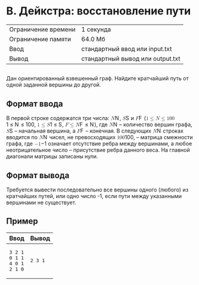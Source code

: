   <div class="header">
        <h1 class="title">B. Дейкстра: восстановление пути</h1>
        <table class="limits">
            <tbody>
                <tr class="time-limit">
                    <td class="property-title">Ограничение времени</td>
                    <td>1 секунда</td>
                </tr>
                <tr class="memory-limit">
                    <td class="property-title">Ограничение памяти</td>
                    <td>64.0 Мб</td>
                </tr>
                <tr class="input-file">
                    <td class="property-title">Ввод</td>
                    <td colSpan="1">стандартный ввод или input.txt</td>
                </tr>
                <tr class="output-file">
                    <td class="property-title">Вывод</td>
                    <td colSpan="1">стандартный вывод или output.txt</td>
                </tr>
            </tbody>
        </table>
    </div>
    <h2></h2>
    <div class="legend">
        <div class="Markdown">
            <p class="paragraph">Дан ориентированный взвешенный граф. Найдите кратчайший путь от одной заданной вершины до другой.</p>
        </div>
    </div>
    <h2>Формат ввода</h2>
    <div class="input-specification">
        <div class="Markdown">
            <p class="paragraph">В первой строке содержатся три числа: <span class="katex"><span class="katex-mathml"><math xmlns="http://www.w3.org/1998/Math/MathML">
                            <semantics>
                                <mrow>
                                    <mi>N</mi>
                                </mrow>
                                <annotation encoding="application/x-tex">N</annotation>
                            </semantics>
                        </math></span><span class="katex-html" aria-hidden="true"><span class="base"><span class="strut" style="height:0.68333em;vertical-align:0em;"></span><span class="mord mathnormal" style="margin-right:0.10903em;">N</span></span></span></span>, <span class="katex"><span class="katex-mathml"><math xmlns="http://www.w3.org/1998/Math/MathML">
                            <semantics>
                                <mrow>
                                    <mi>S</mi>
                                </mrow>
                                <annotation encoding="application/x-tex">S</annotation>
                            </semantics>
                        </math></span><span class="katex-html" aria-hidden="true"><span class="base"><span class="strut" style="height:0.68333em;vertical-align:0em;"></span><span class="mord mathnormal" style="margin-right:0.05764em;">S</span></span></span></span> и <span class="katex"><span class="katex-mathml"><math xmlns="http://www.w3.org/1998/Math/MathML">
                            <semantics>
                                <mrow>
                                    <mi>F</mi>
                                </mrow>
                                <annotation encoding="application/x-tex">F</annotation>
                            </semantics>
                        </math></span><span class="katex-html" aria-hidden="true"><span class="base"><span class="strut" style="height:0.68333em;vertical-align:0em;"></span><span class="mord mathnormal" style="margin-right:0.13889em;">F</span></span></span></span> (<span class="katex"><span class="katex-mathml"><math xmlns="http://www.w3.org/1998/Math/MathML">
                            <semantics>
                                <mrow>
                                    <mn>1</mn>
                                    <mo>≤</mo>
                                    <mi>N</mi>
                                    <mo>≤</mo>
                                    <mn>100</mn>
                                </mrow>
                                <annotation encoding="application/x-tex">1 \leq N \leq 100</annotation>
                            </semantics>
                        </math></span><span class="katex-html" aria-hidden="true"><span class="base"><span class="strut" style="height:0.78041em;vertical-align:-0.13597em;"></span><span class="mord">1</span><span class="mspace" style="margin-right:0.2777777777777778em;"></span><span class="mrel">≤</span><span class="mspace" style="margin-right:0.2777777777777778em;"></span></span><span class="base"><span class="strut" style="height:0.8193em;vertical-align:-0.13597em;"></span><span class="mord mathnormal" style="margin-right:0.10903em;">N</span><span class="mspace" style="margin-right:0.2777777777777778em;"></span><span class="mrel">≤</span><span class="mspace" style="margin-right:0.2777777777777778em;"></span></span><span class="base"><span class="strut" style="height:0.64444em;vertical-align:0em;"></span><span class="mord">100</span></span></span></span>, <span class="katex"><span class="katex-mathml"><math xmlns="http://www.w3.org/1998/Math/MathML">
                            <semantics>
                                <mrow>
                                    <mn>1</mn>
                                    <mo>≤</mo>
                                    <mi>S</mi>
                                </mrow>
                                <annotation encoding="application/x-tex">1 \leq S</annotation>
                            </semantics>
                        </math></span><span class="katex-html" aria-hidden="true"><span class="base"><span class="strut" style="height:0.78041em;vertical-align:-0.13597em;"></span><span class="mord">1</span><span class="mspace" style="margin-right:0.2777777777777778em;"></span><span class="mrel">≤</span><span class="mspace" style="margin-right:0.2777777777777778em;"></span></span><span class="base"><span class="strut" style="height:0.68333em;vertical-align:0em;"></span><span class="mord mathnormal" style="margin-right:0.05764em;">S</span></span></span></span>, <span class="katex"><span class="katex-mathml"><math xmlns="http://www.w3.org/1998/Math/MathML">
                            <semantics>
                                <mrow>
                                    <mi>F</mi>
                                    <mo>≤</mo>
                                    <mi>N</mi>
                                </mrow>
                                <annotation encoding="application/x-tex">F \leq N</annotation>
                            </semantics>
                        </math></span><span class="katex-html" aria-hidden="true"><span class="base"><span class="strut" style="height:0.8193em;vertical-align:-0.13597em;"></span><span class="mord mathnormal" style="margin-right:0.13889em;">F</span><span class="mspace" style="margin-right:0.2777777777777778em;"></span><span class="mrel">≤</span><span class="mspace" style="margin-right:0.2777777777777778em;"></span></span><span class="base"><span class="strut" style="height:0.68333em;vertical-align:0em;"></span><span class="mord mathnormal" style="margin-right:0.10903em;">N</span></span></span></span>), где <span class="katex"><span class="katex-mathml"><math xmlns="http://www.w3.org/1998/Math/MathML">
                            <semantics>
                                <mrow>
                                    <mi>N</mi>
                                </mrow>
                                <annotation encoding="application/x-tex">N</annotation>
                            </semantics>
                        </math></span><span class="katex-html" aria-hidden="true"><span class="base"><span class="strut" style="height:0.68333em;vertical-align:0em;"></span><span class="mord mathnormal" style="margin-right:0.10903em;">N</span></span></span></span> – количество вершин графа, <span class="katex"><span class="katex-mathml"><math xmlns="http://www.w3.org/1998/Math/MathML">
                            <semantics>
                                <mrow>
                                    <mi>S</mi>
                                </mrow>
                                <annotation encoding="application/x-tex">S</annotation>
                            </semantics>
                        </math></span><span class="katex-html" aria-hidden="true"><span class="base"><span class="strut" style="height:0.68333em;vertical-align:0em;"></span><span class="mord mathnormal" style="margin-right:0.05764em;">S</span></span></span></span> – начальная вершина, а <span class="katex"><span class="katex-mathml"><math xmlns="http://www.w3.org/1998/Math/MathML">
                            <semantics>
                                <mrow>
                                    <mi>F</mi>
                                </mrow>
                                <annotation encoding="application/x-tex">F</annotation>
                            </semantics>
                        </math></span><span class="katex-html" aria-hidden="true"><span class="base"><span class="strut" style="height:0.68333em;vertical-align:0em;"></span><span class="mord mathnormal" style="margin-right:0.13889em;">F</span></span></span></span> – конечная. В следующих <span class="katex"><span class="katex-mathml"><math xmlns="http://www.w3.org/1998/Math/MathML">
                            <semantics>
                                <mrow>
                                    <mi>N</mi>
                                </mrow>
                                <annotation encoding="application/x-tex">N</annotation>
                            </semantics>
                        </math></span><span class="katex-html" aria-hidden="true"><span class="base"><span class="strut" style="height:0.68333em;vertical-align:0em;"></span><span class="mord mathnormal" style="margin-right:0.10903em;">N</span></span></span></span> строках вводится по <span class="katex"><span class="katex-mathml"><math xmlns="http://www.w3.org/1998/Math/MathML">
                            <semantics>
                                <mrow>
                                    <mi>N</mi>
                                </mrow>
                                <annotation encoding="application/x-tex">N</annotation>
                            </semantics>
                        </math></span><span class="katex-html" aria-hidden="true"><span class="base"><span class="strut" style="height:0.68333em;vertical-align:0em;"></span><span class="mord mathnormal" style="margin-right:0.10903em;">N</span></span></span></span> чисел, не превосходящих <span class="katex"><span class="katex-mathml"><math xmlns="http://www.w3.org/1998/Math/MathML">
                            <semantics>
                                <mrow>
                                    <mn>100</mn>
                                </mrow>
                                <annotation encoding="application/x-tex">100</annotation>
                            </semantics>
                        </math></span><span class="katex-html" aria-hidden="true"><span class="base"><span class="strut" style="height:0.64444em;vertical-align:0em;"></span><span class="mord">100</span></span></span></span>, – матрица смежности графа, где <span class="katex"><span class="katex-mathml"><math xmlns="http://www.w3.org/1998/Math/MathML">
                            <semantics>
                                <mrow>
                                    <mo>−</mo>
                                    <mn>1</mn>
                                </mrow>
                                <annotation encoding="application/x-tex">-1</annotation>
                            </semantics>
                        </math></span><span class="katex-html" aria-hidden="true"><span class="base"><span class="strut" style="height:0.72777em;vertical-align:-0.08333em;"></span><span class="mord">−</span><span class="mord">1</span></span></span></span> означает отсутствие ребра между вершинами, а любое неотрицательное число – присутствие ребра данного веса. На главной диагонали матрицы записаны нули.</p>
        </div>
    </div>
    <h2>Формат вывода</h2>
    <div class="output-specification">
        <div class="Markdown">
            <p class="paragraph">Требуется вывести последовательно все вершины одного (любого) из кратчайших путей, или одно число -1, если пути между указанными вершинами не существует.</p>
        </div>
    </div>
    <h2>Пример</h2>
    <div>
        <table class="sample-tests">
            <thead>
                <tr>
                    <th>Ввод</th>
                    <th>Вывод</th>
                </tr>
            </thead>
            <tbody>
                <tr>
                    <td>
                        <pre>3 2 1
0 1 1
4 0 1
2 1 0
</pre>
                    </td>
                    <td>
                        <pre>2 3 1</pre>
                    </td>
                </tr>
            </tbody>
        </table>
    </div>
